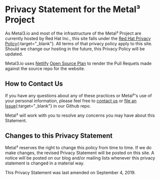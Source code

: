 # Privacy Statement for the Metal³ Project

As Metal3.io and most of the infrastructure of the Metal³ Project are currently hosted by Red Hat Inc., this site falls under the [Red Hat Privacy Policy](https://www.redhat.com/en/about/privacy-policy){:target="_blank"}.  All terms of that privacy policy apply to this site.  Should we change our hosting in the future, this Privacy Policy will be updated.

Metal3.io uses [Netlify](https://Netlify.com) [Open Source Plan](https://www.netlify.com/legal/open-source-policy/) to render the Pull Requets made against the source repo for the website.

## How to Contact Us

If you have any questions about any of these practices or Metal³'s use of your personal information, please feel free to [contact us](mailto:privacy@metal3.io) or [file an Issue](https://github.com/metal3-io/metal3-io.github.io/issues){:target="_blank"} in our Github repo.

Metal³ will work with you to resolve any concerns you may have about this Statement.

## Changes to this Privacy Statement

Metal³ reserves the right to change this policy from time to time. If we do make changes, the revised Privacy Statement will be posted on this site. A notice will be posted on our blog and/or mailing lists whenever this privacy statement is changed in a material way.

This Privacy Statement was last amended on September 4, 2019.
